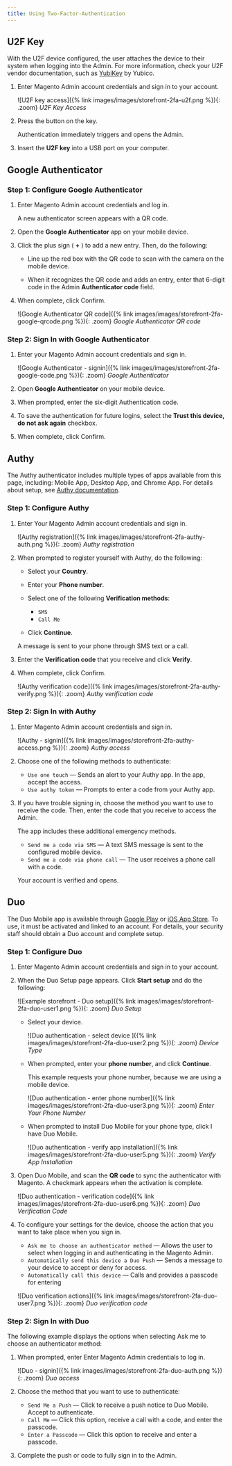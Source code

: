 ```yaml
---
title: Using Two-Factor-Authentication
---
```


## U2F Key

With the U2F device configured, the user attaches the device to their system when logging into the Admin. For more information, check your U2F vendor documentation, such as [YubiKey][1] by Yubico.

1. Enter Magento Admin account credentials and sign in to your account.

    ![U2F key access]({% link images/images/storefront-2fa-u2f.png %}){: .zoom}
    _U2F Key Access_

1. Press the button on the key.

   Authentication immediately triggers and opens the Admin.

1. Insert the **U2F key** into a USB port on your computer.

## Google Authenticator

### Step 1: Configure Google Authenticator

1. Enter Magento Admin account credentials and log in.

    A new authenticator screen appears with a QR code.

1. Open the **Google Authenticator** app on your mobile device.

1. Click the plus sign ( **+** ) to add a new entry. Then, do the following:

    - Line up the red box with the QR code to scan with the camera on the mobile device.

    - When it recognizes the QR code and adds an entry, enter that 6-digit code in the Admin **Authenticator code** field.

1. When complete, click <span class="btn">Confirm</span>.

    ![Google Authenticator QR code]({% link images/images/storefront-2fa-google-qrcode.png %}){: .zoom}
    _Google Authenticator QR code_

### Step 2: Sign In with Google Authenticator

1. Enter your Magento Admin account credentials and sign in.

    ![Google Authenticator - signin]({% link images/images/storefront-2fa-google-code.png %}){: .zoom}
    _Google Authenticator_

1. Open **Google Authenticator** on your mobile device.

1. When prompted, enter the six-digit Authentication code.

1. To save the authentication for future logins, select the **Trust this device, do not ask again** checkbox.

1. When complete, click <span class="btn">Confirm</span>.

## Authy

The Authy authenticator includes multiple types of apps available from this page, including: Mobile App, Desktop App, and Chrome App. For details about setup, see [Authy documentation][2].

### Step 1: Configure Authy

1. Enter Your Magento Admin account credentials and sign in.

    ![Authy registration]({% link images/images/storefront-2fa-authy-auth.png %}){: .zoom}
    _Authy registration_

1. When prompted to register yourself with Authy, do the following:

    - Select your **Country**.

    - Enter your **Phone number**.

    - Select one of the following **Verification methods**:

      - `SMS`
      - `Call Me`

    - Click **Continue**.

    A message is sent to your phone through SMS text or a call.

1. Enter the **Verification code** that you receive and click **Verify**.

1. When complete, click <span class="btn">Confirm</span>.

    ![Authy verification code]({% link images/images/storefront-2fa-authy-verify.png %}){: .zoom}
    _Authy verification code_

### Step 2: Sign In with Authy

1. Enter Magento Admin account credentials and sign in.

    ![Authy - signin]({% link images/images/storefront-2fa-authy-access.png %}){: .zoom}
    _Authy access_

1. Choose one of the following methods to authenticate:

    - `Use one touch` — Sends an alert to your Authy app. In the app, accept the access.
    - `Use authy token` — Prompts to enter a code from your Authy app.

1. If you have trouble signing in, choose the method you want to use to receive the code. Then, enter the code that you receive to access the Admin.

    The app includes these additional emergency methods.

    - `Send me a code via SMS` — A text SMS message is sent to the configured mobile device.
    - `Send me a code via phone call` — The user receives a phone call with a code.

    Your account is verified and opens.

## Duo

The Duo Mobile app is available through [Google Play][3] or [iOS App Store][4]. To use, it must be activated and linked to an account. For details, your security staff should obtain a Duo account and complete setup.

### Step 1: Configure Duo

1. Enter Magento Admin account credentials and sign in to your account.

1. When the Duo Setup page appears. Click **Start setup** and do the following:

    ![Example storefront - Duo setup]({% link images/images/storefront-2fa-duo-user1.png %}){: .zoom}
    _Duo Setup_

    - Select your device.

        ![Duo authentication - select device ]({% link images/images/storefront-2fa-duo-user2.png %}){: .zoom}
        _Device Type_

    - When prompted, enter your **phone number**, and click **Continue**.

        This example requests your phone number, because we are using a mobile device.

        ![Duo authentication - enter phone number]({% link images/images/storefront-2fa-duo-user3.png %}){: .zoom}
        _Enter Your Phone Number_

    - When prompted to install Duo Mobile for your phone type, click <span class="btn">I have Duo Mobile</span>.

        ![Duo authentication - verify app installation]({% link images/images/storefront-2fa-duo-user5.png %}){: .zoom}
        _Verify App Installation_

1. Open Duo Mobile, and scan the **QR code** to sync the authenticator with Magento. A checkmark appears when the activation is complete.

    ![Duo authentication - verification code]({% link images/images/storefront-2fa-duo-user6.png %}){: .zoom}
    _Duo Verification Code_

1. To configure your settings for the device, choose the action that you want to take place when you sign in.

    - `Ask me to choose an authenticator method` — Allows the user to select when logging in and authenticating in the Magento Admin.
    - `Automatically send this device a Duo Push` — Sends a message to your device to accept or deny for access.
    - `Automatically call this device` — Calls and provides a passcode for entering

    ![Duo verification actions]({% link images/images/storefront-2fa-duo-user7.png %}){: .zoom}
    _Duo verification code_

### Step 2: Sign In with Duo

The following example displays the options when selecting Ask me to choose an authenticator method:

1. When prompted, enter Enter Magento Admin credentials to log in.

    ![Duo - signin]({% link images/images/storefront-2fa-duo-auth.png %}){: .zoom}
    _Duo access_

1. Choose the method that you want to use to authenticate:

    - `Send Me a Push` — Click to receive a push notice to Duo Mobile. Accept to authenticate.
    - `Call Me` — Click this option, receive a call with a code, and enter the passcode.
    - `Enter a Passcode` — Click this option to receive and enter a passcode.

1. Complete the push or code to fully sign in to the Admin.

[1]: https://support.yubico.com/support/solutions/articles/15000006417-getting-started-with-your-yubikey
[2]: https://authy.com/features/setup/
[3]: https://play.google.com/store/apps/details?id=com.duosecurity.duomobile&amp;hl=en_US
[4]: https://itunes.apple.com/us/app/duo-mobile/id422663827?mt=8
